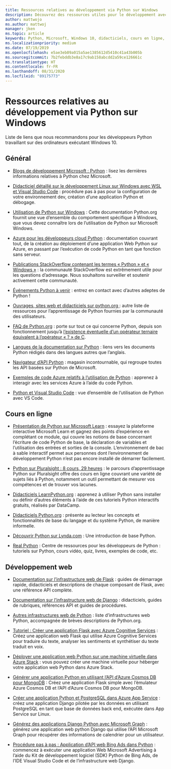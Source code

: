 ```yaml
---
title: Ressources relatives au développement via Python sur Windows
description: Découvrez des ressources utiles pour le développement avec Python sous Windows, telles que des cours en ligne et le développement web.
author: mattwojo
ms.author: mattwoj
manager: jken
ms.topic: article
keywords: Python, Microsoft, Windows 10, didacticiels, cours en ligne, blogs, événements
ms.localizationpriority: medium
ms.date: 07/19/2019
ms.openlocfilehash: e5ae3eb09a015a5ae1385612d5410c41a43b005b
ms.sourcegitcommit: 7b2febddb3e8a17c9ab158abcdd2a59ce126661c
ms.translationtype: HT
ms.contentlocale: fr-FR
ms.lasthandoff: 08/31/2020
ms.locfileid: "89175773"
---
```

# <a name="resources-for-developing-with-python-on-windows"></a>Ressources relatives au développement via Python sur Windows

Liste de liens que nous recommandons pour les développeurs Python travaillant sur des ordinateurs exécutant Windows 10.

## <a name="general"></a>Général

- [Blogs de développement Microsoft : Python](https://devblogs.microsoft.com/python/) : lisez les dernières informations relatives à Python chez Microsoft.

- [Didacticiel détaillé sur le développement Linux sur Windows avec WSL et Visual Studio Code](https://devblogs.microsoft.com/commandline/an-in-depth-tutorial-on-linux-development-on-windows-with-wsl-and-visual-studio-code/) : procédure pas à pas pour la configuration de votre environnement dev, création d’une application Python et débogage.

- [Utilisation de Python sur Windows](https://docs.python.org/3/using/windows.html) : Cette documentation Python.org fournit une vue d’ensemble du comportement spécifique à Windows, que vous devez connaître lors de l’utilisation de Python sur Microsoft Windows.

- [Azure pour les développeurs cloud Python](/azure/python/) : documentation couvrant tout, de la création au déploiement d’une application Web Python sur Azure, en passant par l’exécution de code Python en tant que fonction sans serveur.

- [Publications StackOverflow contenant les termes « Python » et « Windows »](https://stackoverflow.com/questions/4750806/how-do-i-install-pip-on-windows/12476379) : la communauté StackOverflow est extrêmement utile pour les questions d’adressage. Nous souhaitons surveiller et soutenir activement cette communauté.

- [Événements Python à venir](https://www.python.org/events/python-events) : entrez en contact avec d’autres adeptes de Python !

- [Ouvrages, sites web et didacticiels sur python.org ](https://wiki.python.org/moin/BeginnersGuide/Programmers) : autre liste de ressources pour l’apprentissage de Python fournies par la communauté des utilisateurs.

- [FAQ de Python.org](https://docs.python.org/3/faq/) : porte sur tout ce qui concerne Python, depuis son fonctionnement jusqu’à [l’existence éventuelle d’un opérateur ternaire équivalent à l’opérateur « ? » de C](https://docs.python.org/3/faq/programming.html#is-there-an-equivalent-of-c-s-ternary-operator).

- [Langues de la documentation sur Python](https://wiki.python.org/moin/Languages) : liens vers les documents Python rédigés dans des langues autres que l’anglais.

- [Navigateur d’API Python](/python/api/?view=azure-python) : magasin incontournable, qui regroupe toutes les API basées sur Python de Microsoft.

- [Exemples de code Azure relatifs à l’utilisation de Python](https://azure.microsoft.com/resources/samples/?platform=python&sort=0) : apprenez à interagir avec les services Azure à l’aide du code Python.

- [Python et Visual Studio Code](https://code.visualstudio.com/docs/languages/python) : vue d’ensemble de l’utilisation de Python avec VS Code.

## <a name="online-courses"></a>Cours en ligne

- [Présentation de Python sur Microsoft Learn](/learn/modules/intro-to-python/) : essayez la plateforme interactive Microsoft Learn et gagnez des points d’expérience en complétant ce module, qui couvre les notions de base concernant l’écriture de code Python de base, la déclaration de variables et l’utilisation des entrées et sorties de la console. L’environnement de bac à sable interactif permet aux personnes dont l’environnement de développement Python n’est pas encore installé de démarrer facilement.

- [Python sur Pluralsight : 8 cours, 29 heures](https://app.pluralsight.com/paths/skills/python) : le parcours d’apprentissage Python sur Pluralsight offre des cours en ligne couvrant une variété de sujets liés à Python, notamment un outil permettant de mesurer vos compétences et de trouver vos lacunes.

- [Didacticiels LearnPython.org](https://www.learnpython.org/) : apprenez à utiliser Python sans installer ou définir d’autres éléments à l’aide de ces tutoriels Python interactifs gratuits, réalisés par DataCamp.

- [Didacticiels Python.org](https://docs.python.org/3/tutorial/index.html) : présente au lecteur les concepts et fonctionnalités de base du langage et du système Python, de manière informelle.

- [Découvrir Python sur Lynda.com](https://www.lynda.com/Python-tutorials/Learning-Python/661773-2.html) : Une introduction de base Python.

- [Real Python](https://realpython.com/) : Centre de ressources pour les développeurs de Python : tutoriels sur Python, cours vidéo, quiz, livres, exemples de code, etc.

## <a name="web-development"></a>Développement web

- [Documentation sur l’infrastructure web de Flask](https://flask.palletsprojects.com/en/1.1.x/) : guides de démarrage rapide, didacticiels et descriptions de chaque composant de Flask, avec une référence API complète.

- [Documentation sur l’infrastructure web de Django](https://docs.djangoproject.com/en/2.2/) : didacticiels, guides de rubriques, références API et guides de procédures.

- [Autres infrastructures web de Python](https://wiki.python.org/moin/WebFrameworks) : liste d’infrastructures web Python, accompagnée de brèves descriptions de Python.org.

- [Tutoriel : Créer une application Flask avec Azure Cognitive Services](/azure/cognitive-services/translator/tutorial-build-flask-app-translation-synthesis) : Créez une application web Flask qui utilise Azure Cognitive Services pour traduire du texte, analyser les sentiments et synthétiser du texte traduit en voix.

- [Déployer une application web Python sur une machine virtuelle dans Azure Stack](/azure-stack/user/azure-stack-dev-start-howto-vm-python) : vous pouvez créer une machine virtuelle pour héberger votre application web Python dans Azure Stack.

- [Générer une application Python en utilisant l’API d’Azure Cosmos DB pour MongoDB](/azure/cosmos-db/create-mongodb-flask) : Créez une application Flask simple avec l’émulateur Azure Cosmos DB et l’API d’Azure Cosmos DB pour MongoDB.

- [Créer une application Python et PostgreSQL dans Azure App Service](/azure/app-service/containers/tutorial-python-postgresql-app) : créez une application Django pilotée par les données en utilisant PostgreSQL en tant que base de données back end, exécutée dans App Service sur Linux.

- [Générez des applications Django Python avec Microsoft Graph](/graph/tutorials/python) : générez une application web python Django qui utilise l’API Microsoft Graph pour récupérer des informations de calendrier pour un utilisateur.

- [Procédure pas à pas : Application d’API web Bing Ads dans Python](/advertising/guides/walkthrough-web-application-python?view=bingads-13) : commencez à exécuter une application Web Microsoft Advertising à l’aide du Kit de développement logiciel (SDK) Python de Bing Ads, de l’IDE Visual Studio Code et de l’infrastructure web Django.